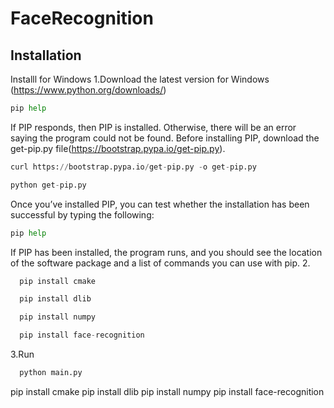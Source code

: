 # FaceRecognition

## Installation
Installl for Windows
1.Download the latest version for Windows (https://www.python.org/downloads/)
  ```python
  pip help
  ```
If PIP responds, then PIP is installed. Otherwise, there will be an error saying the program could not be found.
Before installing PIP, download the get-pip.py file(https://bootstrap.pypa.io/get-pip.py).
  ```python
  curl https://bootstrap.pypa.io/get-pip.py -o get-pip.py
  ```


  ```python
  python get-pip.py
  ```
Once you’ve installed PIP, you can test whether the installation has been successful by typing the following:
  ```python
  pip help
  ```
If PIP has been installed, the program runs, and you should see the location of the software package and a list of commands you can use with pip.
2. 
```python
  pip install cmake
```
```python
  pip install dlib
  ```
```python
  pip install numpy
  ```
```python
  pip install face-recognition
```
3.Run 
```python
  python main.py
```





















pip install cmake
pip install dlib
pip install numpy
pip install face-recognition
